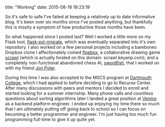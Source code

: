 title:  "Working"
date:   2015-08-16 18:23:19

So it's safe to safe I've failed at keeping a relatively up to date informative blog. It's been over six months since I've posted anything, but thankfully this is mostly a symptom of how productive those months have been.

So what happened since I posted last? Well I worked a little more on my Flask tool, [flask-ext-migrate][1], which was eventually separated into it's own repository. I also worked on a few personal projects including a barebones Dropbox clone I affectionately coined [flopbox][2], a collaborative drawing game [scrawl][3] (which is actually hosted on this domain: scrawl.keyanp.com), and a completely non-functional abandoned chess AI, [swordfish][4], that I worked on with my friend [Jon Poler][5].

During this time I was also accepted to the MSCS program at [Dartmouth College][6], which I had applied to before deciding to go to Recurse Center. After many discussions with peers and mentors I decided to enroll and started looking for a summer internship. Many phone calls and countless questions about sorting algorithms later I landed a great position at [Venmo][7] as a backend platform engineer. I ended up enjoying my time there so much that I am ultimately putting off going back to school so I can focus on becoming a better programmer and engineer. I'm just having too much fun programming full-time to give it up quite yet.

[1]: https://github.com/pocoo/flask-ext-migrate
[2]: https://github.com/keyan/flopbox
[3]: https://github.com/keyan/scrawl
[4]: https://github.com/keyan/swordfish
[5]: https://github.com/jpoler
[6]: www.cs.dartmouth.edu
[7]: https://venmo.com/

